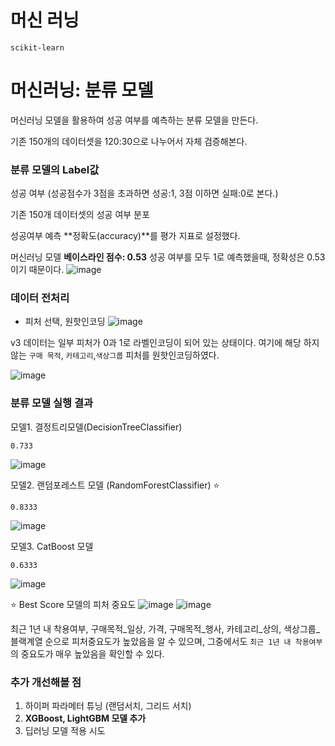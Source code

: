 # 머신 러닝
`scikit-learn`

# 머신러닝: 분류 모델

머신러닝 모델을 활용하여 성공 여부를 예측하는 분류 모델을 만든다.

기존 150개의 데이터셋을 120:30으로 나누어서 자체 검증해본다.

### 분류 모델의 Label값

성공 여부 (성공점수가 3점을 초과하면 성공:1, 3점 이하면 실패:0로 본다.)

기존 150개 데이터셋의 성공 여부 분포

성공여부 예측 **정확도(accuracy)**를 평가 지표로 설정했다.

머신러닝 모델 **베이스라인 점수: 0.53**
성공 여부를 모두 1로 예측했을때, 정확성은 0.53이기 때문이다.
![image](https://user-images.githubusercontent.com/114198737/235691310-b9a6cd35-0e92-4f8b-bc55-2f3f8c887625.png)

### 데이터 전처리

- 피처 선택, 원핫인코딩
![image](https://user-images.githubusercontent.com/114198737/235690786-ff8ff87a-be97-46d2-95b8-c7c92ca88f38.png)

v3 데이터는 일부 피처가 0과 1로 라벨인코딩이 되어 있는 상태이다.
여기에 해당 하지 않는 `구매 목적`, `카테고리`,`색상그룹` 피처를 원핫인코딩하였다.

![image](https://user-images.githubusercontent.com/114198737/235690839-12e3d9f6-01b3-4e08-bf6e-ce33a0998e57.png)

### 분류 모델 실행 결과

모델1. 결정트리모델(DecisionTreeClassifier)

`0.733`

![image](https://user-images.githubusercontent.com/114198737/235690890-df914fbd-ec21-45d5-a299-750d570eccc6.png)

모델2. 랜덤포레스트 모델 (RandomForestClassifier) ⭐️

`0.8333`

![image](https://user-images.githubusercontent.com/114198737/235690926-78f6c79a-45be-4e30-9659-e227d761e71c.png)

모델3. CatBoost 모델

`0.6333`

![image](https://user-images.githubusercontent.com/114198737/235690960-8780b2ae-b365-43fd-b90b-35c9ab56cc21.png)

⭐️ Best Score 모델의 피처 중요도
![image](https://user-images.githubusercontent.com/114198737/235691008-a49865b1-7ac8-456a-952b-dfb6c9c428ca.png)
![image](https://user-images.githubusercontent.com/114198737/235691078-d13c69c4-1cf9-4bfd-bdde-f81e2b54bd37.png)

최근 1년 내 착용여부, 구매목적_일상, 가격, 구매목적_행사, 카테고리_상의, 색상그룹_블랙계열 순으로 피처중요도가 높았음을 알 수 있으며, 
그중에서도 `최근 1년 내 착용여부`의 중요도가 매우 높았음을 확인할 수 있다.

### 추가 개선해볼 점

1. 하이퍼 파라메터 튜닝 (랜덤서치, 그리드 서치)
2. ****XGBoost, LightGBM 모델 추가****
3. 딥러닝 모델 적용 시도
